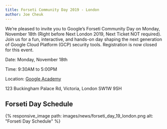 ```yaml
---
title: Forseti Community Day 2019 - London
author: Joe Cheuk
---
```


We’re pleased to invite you to Google’s Forseti Community Day on Monday,
November 18th (Right before Next London 2019, Next Ticket NOT required).
Join us for a fun, interactive, and hands-on day shaping the next generation
of Google Cloud Platform (GCP) security tools.
Registration is now closed for this event.

Date: Monday, November 18th

Time: 9:30AM to 5:00PM

Location: [Google Academy](https://goo.gl/maps/pQ5nYCquEkQwj7689)

123 Buckingham Palace Rd, Victoria, London SW1W 9SH

## Forseti Day Schedule
{% responsive_image path: images/news/forseti_day_19_london.png alt: "Forseti Day Schedule" %}
